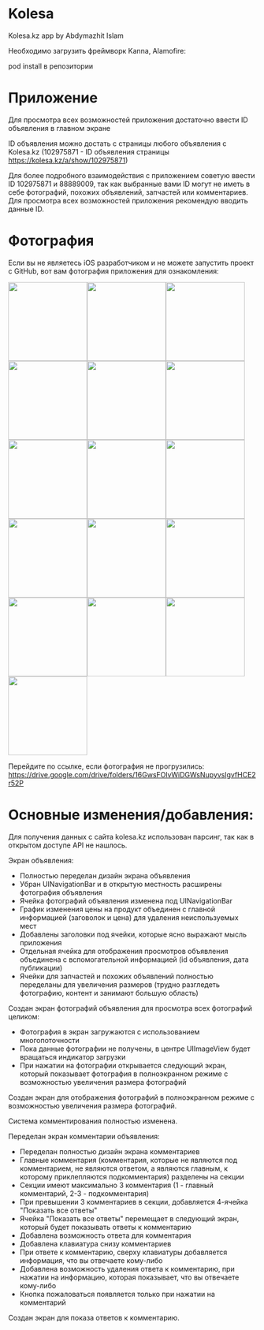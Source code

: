# Kolesa
Kolesa.kz app by Abdymazhit Islam

Необходимо загрузить фреймворк Kanna, Alamofire:

pod install в репозитории

# Приложение
Для просмотра всех возможностей приложения достаточно ввести ID объявления в главном экране

ID объявления можно достать с страницы любого объявления с Kolesa.kz (102975871 - ID объявления страницы https://kolesa.kz/a/show/102975871) 

Для более подробного взаимодействия с приложением советую ввести ID 102975871 и 88889009, так как выбранные вами ID могут не иметь в себе фотографий, похожих объявлений, запчастей или комментариев. Для просмотра всех возможностей приложения рекомендую вводить данные ID.

# Фотография

Если вы не являетесь iOS разработчиком и не можете запустить проект с GitHub, вот вам фотография приложения для ознакомления:

<img src="https://drive.google.com/u/0/uc?id=1Uh4JRI797cjzTEsCqqWbYtlpo7pWf-PN&" width="160"><img src="https://drive.google.com/u/0/uc?id=1okWYpt5qb_CFOnqjl6-HakN1NgPfRLuk&" width="160"><img src="https://drive.google.com/u/0/uc?id=1J2O-lSePbP_TI7-ljomtQKYqBQ4lkf72&" width="160"><img src="https://drive.google.com/u/0/uc?id=170H-A7NX2ojT54G-MKCc6PkY7lFCrJWZ&" width="160"><img src="https://drive.google.com/u/0/uc?id=1v09pxiQtnxAIeIw_mwxewOEg0gMWRlsi&" width="160"><img src="https://drive.google.com/u/0/uc?id=1MeCMQnkxod3c-SBUE8gTsfZpo7roGUKM&" width="160"><img src="https://drive.google.com/u/0/uc?id=1XUwZl2_G6kJyqPQgeCGiPe9sbxaSx1gG&" width="160"><img src="https://drive.google.com/u/0/uc?id=1lSw330pVlHpkb2RksBcBnJlgOs8ctimu&" width="160"><img src="https://drive.google.com/u/0/uc?id=1m9-wIzxwIaqO58EV9MVQPCDbxT2fwtBC&" width="160"><img src="https://drive.google.com/u/0/uc?id=1FP7AMVXLFGcKQswcPGBYp6BCcF22mOUL&" width="160"><img src="https://drive.google.com/u/0/uc?id=1ii3e3_QdMoFkdS4BZj5h9HfRCcKV_CQn&" width="160"><img src="https://drive.google.com/u/0/uc?id=1L1tuhHTBFij7PBV2LPDuYbBwJYfYleaP&" width="160"><img src="https://drive.google.com/u/0/uc?id=1Ad6pG-hISis4AoG4g5EtJfJZZmrvs7MP&" width="160"><img src="https://drive.google.com/u/0/uc?id=1muzKTnsF2imlEtIkuH0rTBvKLSdiipay&" width="160"><img src="https://drive.google.com/u/0/uc?id=1d7JcsjR8QQSWAjfO81MG_zI0t3B728XV&" width="160"><img src="https://drive.google.com/u/0/uc?id=1funxvarAu11LqavC1Ym0x91cvV7eyzy2&" width="160">

Перейдите по ссылке, если фотография не прогрузились: https://drive.google.com/drive/folders/16GwsFOlvWiDGWsNupyvslgvfHCE2r52P

# Основные изменения/добавления:

Для получения данных с сайта kolesa.kz использован парсинг, так как в открытом доступе API не нашлось.

Экран объявления:
- Полностью переделан дизайн экрана объявления
- Убран UINavigationBar и в открытую местность расширены фотография объявления
- Ячейка фотографий объявления изменена под UINavigationBar
- График изменения цены на продукт объединен с главной информацией (заговолок и цена) для удаления неиспользуемых мест
- Добавлены заголовки под ячейки, которые ясно выражают мысль приложения
- Отдельная ячейка для отображения просмотров объявления объединена с вспомогательной информацией (id объявления, дата публикации)
- Ячейки для запчастей и похожих объявлений полностью переделаны для увеличения размеров (трудно разгледеть фотографию, контент и занимают большую область)

Создан экран фотографий объявления для просмотра всех фотографий целиком:
- Фотография в экран загружаются с использованием многопоточности
- Пока данные фотографии не получены, в центре UIImageView будет вращаться индикатор загрузки
- При нажатии на фотографии открывается следующий экран, который показывает фотография в полноэкранном режиме с возможностью увеличения размера фотографий

Создан экран для отображения фотографий в полноэкранном режиме с возможностью увеличения размера фотографий.

Система комментирования полностью изменена.

Переделан экран комментарии объявления:
- Переделан полностью дизайн экрана комментариев
- Главные комментария (комментария, которые не являются под комментарием, не являются ответом, а являются главным, к которому приклепляются подкомментария) разделены на секции
- Секции имеют максимально 3 комментария (1 - главный комментарий, 2-3 - подкомментария)
- При превышении 3 комментариев в секции, добавляется 4-ячейка "Показать все ответы"
- Ячейка "Показать все ответы" перемещает в следующий экран, который будет показывать ответы к комментарию
- Добавлена возможность ответа для комментария
- Добавлена клавиатура снизу комментариев
- При ответе к комментарию, сверху клавиатуры добавляется информация, что вы отвечаете кому-либо
- Добавлена возможность удаления ответа к комментарию, при нажатии на информацию, которая показывает, что вы отвечаете кому-либо
- Кнопка пожаловаться появляется только при нажатии на комментарий

Создан экран для показа ответов к комментарию.
